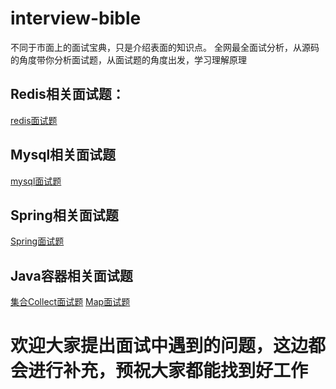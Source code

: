 # interview-bible
不同于市面上的面试宝典，只是介绍表面的知识点。
全网最全面试分析，从源码的角度带你分析面试题，从面试题的角度出发，学习理解原理

## Redis相关面试题：
[redis面试题](https://github.com/hudongdong129/interview-bible/blob/main/redis/redis.md)

## Mysql相关面试题
[mysql面试题](https://github.com/hudongdong129/interview-bible/blob/main/mysql/Mysql.md)

## Spring相关面试题
[Spring面试题](https://github.com/hudongdong129/interview-bible/blob/main/Spring/Spring.md)

## Java容器相关面试题
[集合Collect面试题](https://github.com/hudongdong129/interview-bible/blob/main/java/collect.md)
[Map面试题](https://github.com/hudongdong129/interview-bible/blob/main/java/map.md)


# 欢迎大家提出面试中遇到的问题，这边都会进行补充，预祝大家都能找到好工作



